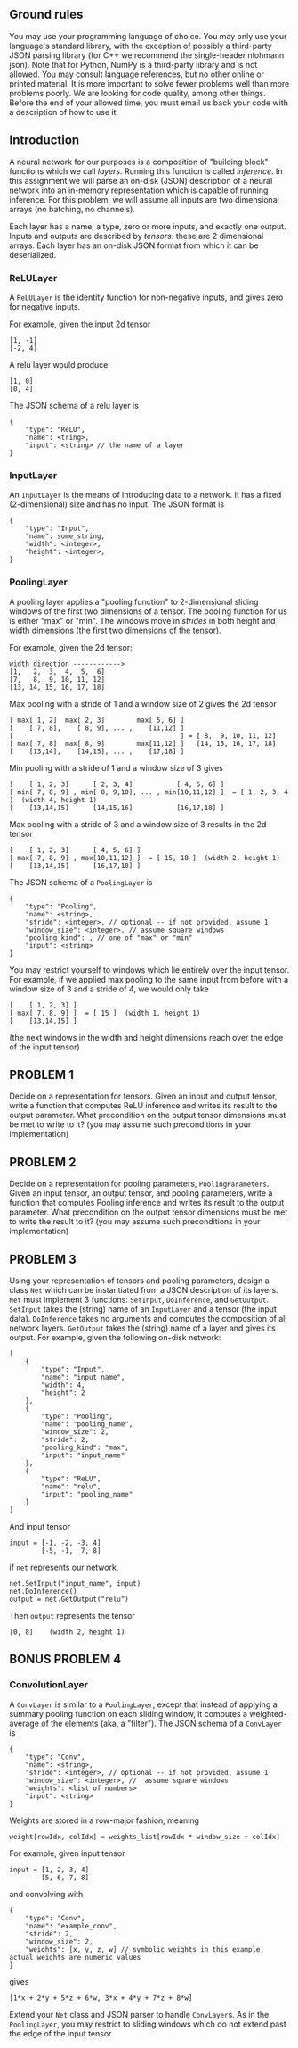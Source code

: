 ## Ground rules

You may use your programming language of choice. You may only use your language's standard library, with the exception of possibly a third-party JSON parsing library (for C++ we recommend the single-header nlohmann json). Note that for Python, NumPy is a third-party library and is not allowed. You may consult language references, but no other online or printed material. It is more important to solve fewer problems well than more problems poorly. We are looking for code quality, among other things. Before the end of your allowed time, you must email us back your code with a description of how to use it.

## Introduction

A neural network for our purposes is a composition of "building block" functions which we call _layers_. Running this function is called _inference_. In this assignment we will parse an on-disk (JSON) description of a neural network into an in-memory representation which is capable of running inference. For this problem, we will assume all inputs are two dimensional arrays (no batching, no channels).

Each layer has a name, a type, zero or more inputs, and exactly one output. Inputs and outputs are described by _tensors_: these are 2 dimensional arrays. Each layer has an on-disk JSON format from which it can be deserialized.

### ReLULayer

A `ReLULayer` is the identity function for non-negative inputs, and gives zero for negative inputs.

For example, given the input 2d tensor

    [1, -1]
    [-2, 4]

A relu layer would produce

    [1, 0]
    [0, 4]

The JSON schema of a relu layer is

    {
        "type": "ReLU",
        "name": <tring>,
        "input": <string> // the name of a layer
    }

### InputLayer

An `InputLayer` is the means of introducing data to a network. It has a fixed (2-dimensional) size and has no input. The JSON format is

    {
        "type": "Input",
        "name": some_string,
        "width": <integer>,
        "height": <integer>,
    }

### PoolingLayer

A pooling layer applies a "pooling function" to 2-dimensional sliding windows of the first two dimensions of a tensor. The pooling function for us is either "max" or "min". The windows move in _strides_ in both height and width dimensions (the first two dimensions of the tensor).

For example, given the 2d tensor:

    width direction ------------>
    [1,   2,  3,  4,  5,  6]
    [7,   8,  9, 10, 11, 12]
    [13, 14, 15, 16, 17, 18]

Max pooling with a stride of 1 and a window size of 2 gives the 2d tensor

    [ max[ 1, 2]  max[ 2, 3]        max[ 5, 6] ]
    [    [ 7, 8],    [ 8, 9], ... ,    [11,12] ]
    [                                          ] = [ 8,  9, 10, 11, 12]
    [ max[ 7, 8]  max[ 8, 9]        max[11,12] ]   [14, 15, 16, 17, 18]
    [    [13,14],    [14,15], ... ,    [17,18] ]

Min pooling with a stride of 1 and a window size of 3 gives

    [    [ 1, 2, 3]      [ 2, 3, 4]           [ 4, 5, 6] ]
    [ min[ 7, 8, 9] , min[ 8, 9,10], ... , min[10,11,12] ]  = [ 1, 2, 3, 4 ]  (width 4, height 1)
    [    [13,14,15]      [14,15,16]           [16,17,18] ]

Max pooling with a stride of 3 and a window size of 3 results in the 2d tensor

    [    [ 1, 2, 3]      [ 4, 5, 6] ]
    [ max[ 7, 8, 9] , max[10,11,12] ]  = [ 15, 18 ]  (width 2, height 1)
    [    [13,14,15]      [16,17,18] ]

The JSON schema of a `PoolingLayer` is

    {
        "type": "Pooling",
        "name": <string>,
        "stride": <integer>, // optional -- if not provided, assume 1
        "window_size": <integer>, // assume square windows
        "pooling_kind": , // one of "max" or "min"
        "input": <string>
    }

You may restrict yourself to windows which lie entirely over the input tensor. For example, if we applied max pooling to the same input from before with a window size of 3 and a stride of 4, we would only take

    [    [ 1, 2, 3] ]
    [ max[ 7, 8, 9] ]  = [ 15 ]  (width 1, height 1)
    [    [13,14,15] ]

(the next windows in the width and height dimensions reach over the edge of the input tensor)

## **PROBLEM 1**

Decide on a representation for tensors. Given an input and output tensor, write a function that computes ReLU inference and writes its result to the output parameter. What precondition on the output tensor dimensions must be met to write to it? (you may assume such preconditions in your implementation)

## **PROBLEM 2**

Decide on a representation for pooling parameters, `PoolingParameters`. Given an input tensor, an output tensor, and pooling parameters, write a function that computes Pooling inference and writes its result to the output parameter. What precondition on the output tensor dimensions must be met to write the result to it? (you may assume such preconditions in your implementation)

## **PROBLEM 3**

Using your representation of tensors and pooling parameters, design a class `Net` which can be instantiated from a JSON description of its layers. `Net` must implement 3 functions: `SetInput`, `DoInference`, and `GetOutput`. `SetInput` takes the (string) name of an `InputLayer` and a tensor (the input data). `DoInference` takes no arguments and computes the composition of all network layers. `GetOutput` takes the (string) name of a layer and gives its output. For example, given the following on-disk network:

    [
        {
            "type": "Input",
            "name": "input_name",
            "width": 4,
            "height": 2
        },
        {
            "type": "Pooling",
            "name": "pooling_name",
            "window_size": 2,
            "stride": 2,
            "pooling_kind": "max",
            "input": "input_name"
        },
        {
            "type": "ReLU",
            "name": "relu",
            "input": "pooling_name"
        }
    ]

And input tensor

    input = [-1, -2, -3, 4]
            [-5, -1,  7, 8]

if `net` represents our network,

    net.SetInput("input_name", input)
    net.DoInference()
    output = net.GetOutput("relu")

Then `output` represents the tensor

    [0, 8]    (width 2, height 1)

## **BONUS PROBLEM 4**

### ConvolutionLayer

A `ConvLayer` is similar to a `PoolingLayer`, except that instead of applying a summary pooling function on each sliding window, it computes a weighted-average of the elements (aka, a "filter"). The JSON schema of a `ConvLayer` is

    {
        "type": "Conv",
        "name": <string>,
        "stride": <integer>, // optional -- if not provided, assume 1
        "window_size": <integer>, //  assume square windows
        "weights": <list of numbers>
        "input": <string>
    }

Weights are stored in a row-major fashion, meaning

    weight[rowIdx, colIdx] = weights_list[rowIdx * window_size + colIdx]

For example, given input tensor

    input = [1, 2, 3, 4]
            [5, 6, 7, 8]

and convolving with

    {
        "type": "Conv",
        "name": "example_conv",
        "stride": 2,
        "window_size": 2,
        "weights": [x, y, z, w] // symbolic weights in this example; actual weights are numeric values
    }

gives

    [1*x + 2*y + 5*z + 6*w, 3*x + 4*y + 7*z + 8*w]

Extend your `Net` class and JSON parser to handle `ConvLayer`s. As in the `PoolingLayer`, you may restrict to sliding windows which do not extend past the edge of the input tensor.
